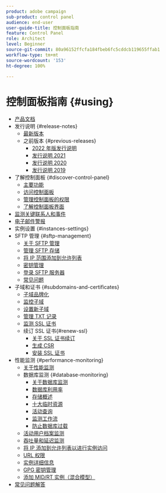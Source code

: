```yaml
---
product: adobe campaign
sub-product: control panel
audience: end-user
user-guide-title: 控制面板指南
feature: Control Panel
role: Architect
level: Beginner
source-git-commit: 80a96152ffcfa184fbeb6fc5cddcb119655ffab1
workflow-type: tm+mt
source-wordcount: '153'
ht-degree: 100%

---
```



# 控制面板指南 {#using}

+ [产品文档](control-panel-home.md)
+ 发行说明 {#release-notes}
   + [最新版本](rn/release-notes.md)
   + 之前版本 {#previous-releases}
      + [2022 年版发行说明](rn/release-notes-2022.md)
      + [发行说明 2021](rn/release-notes-2021.md)
      + [发行说明 2020](rn/release-notes-2020.md)
      + [发行说明 2019](rn/release-notes-2019.md)
+ 了解控制面板 {#discover-control-panel}
   + [主要功能](discover/using/key-features.md)
   + [访问控制面板](discover/using/accessing-control-panel.md)
   + [管理控制面板的权限](discover/using/managing-permissions.md)
   + [了解控制面板界面](discover/using/discovering-the-interface.md)
+ [监测关键联系人和事件](service-events/service-events.md)
+ [电子邮件警报](performance-monitoring/using/email-alerting.md)
+ 实例设置 {#instances-settings}
+ SFTP 管理 {#sftp-management}
   + [关于 SFTP 管理](sftp/using/about-sftp-management.md)
   + [管理 SFTP 存储](sftp/using/sftp-storage-management.md)
   + [将 IP 范围添加到允许列表](sftp/using/ip-range-allow-listing.md)
   + [密钥管理](sftp/using/key-management.md)
   + [登录 SFTP 服务器](sftp/using/logging-into-sftp-server.md)
   + [常见问题](sftp/using/common-questions.md)
+ 子域和证书 {#subdomains-and-certificates}
   + [子域品牌化](subdomains-certificates/using/subdomains-branding.md)
   + [监控子域](subdomains-certificates/using/monitoring-subdomains.md)
   + [设置新子域](subdomains-certificates/using/setting-up-new-subdomain.md)
   + [管理 TXT 记录](subdomains-certificates/using/managing-txt-records.md)
   + [监测 SSL 证书](subdomains-certificates/using/monitoring-ssl-certificates.md)
   + 续订 SSL 证书{#renew-ssl}
      + [关于 SSL 证书续订](subdomains-certificates/using/renewing-subdomain-certificate.md)
      + [生成 CSR](subdomains-certificates/using/generate-csr.md)
      + [安装 SSL 证书](subdomains-certificates/using/install-ssl-certificate.md)
+ 性能监测 {#performance-monitoring}
   + [关于性能监测](performance-monitoring/using/about-performance-monitoring.md)
   + 数据库监测 {#database-monitoring}
      + [关于数据库监测](performance-monitoring/using/database-monitoring.md)
      + [数据库利用率](performance-monitoring/using/database-utilization.md)
      + [存储概述](performance-monitoring/using/database-storage-overview.md)
      + [十大临时资源](performance-monitoring/using/database-top-ten-resources.md)
      + [活动查询](performance-monitoring/using/database-active-queries.md)
      + [监测工作流](performance-monitoring/using/workflow-monitoring.md)
      + [防止数据库过载](performance-monitoring/using/database-preventing-overload.md)
   + [活动用户档案监测](performance-monitoring/using/active-profiles-monitoring.md)
   + [吞吐量和延迟监测](performance-monitoring/using/thoughputs-latencies.md)
   + [将 IP 添加到允许列表以进行实例访问](instances-settings/using/ip-allow-listing-instance-access.md)
   + [URL 权限](instances-settings/using/url-permissions.md)
   + [实例详细信息](instances-settings/using/instance-details.md)
   + [GPG 密钥管理](instances-settings/using/gpg-keys-management.md)
   + [添加 MID/RT 实例（混合模型）](instances-settings/using/external-accounts.md)
+ [常见问题解答](faq.md)
